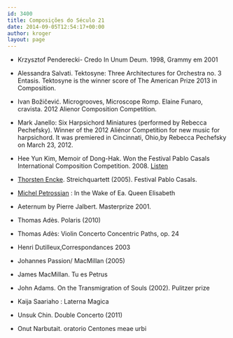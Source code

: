 ```yaml
---
id: 3400
title: Composições do Século 21
date: 2014-09-05T12:54:17+00:00
author: kroger
layout: page
---
```



- Krzysztof Penderecki- Credo In Unum Deum. 1998, Grammy em 2001

- Alessandra Salvati. Tektosyne: Three Architectures for Orchestra no. 3
  Entasis. Tektosyne is the winner score of The American Prize 2013 in
  Composition.

- Ivan Božičević. Microgrooves, Microscope Romp. Elaine Funaro,
  cravista. 2012 Alienor Composition Competition.

- Mark Janello: Six Harpsichord Miniatures (performed by Rebecca
  Pechefsky). Winner of the 2012 Aliénor Competition for new music for
  harpsichord. It was premiered in Cincinnati, Ohio,by Rebecca Pechefsky
  on March 23, 2012.

- Hee Yun Kim, Memoir of Dong-Hak. Won the Festival Pablo Casals
  International Composition Competition. 2008.
  [Listen](http://heeyunkim.net/listen/)

- [Thorsten Encke](http://www.thorsten-encke.de/en/werke/kammermusik/). Streichquartett (2005). Festival Pablo Casals.

- [Michel Petrossian](http://www.imkeb.be/cgi?usr=ews7pu7efe&lg=en&pag=1698&tab=102&rec=2661&frm=0&idd=4073&fluxx=9254032) : In the Wake of Ea. Queen Elisabeth

- Aeternum by Pierre Jalbert. Masterprize 2001.

- Thomas Adès. Polaris (2010)

- Thomas Adès: Violin Concerto Concentric Paths, op. 24

- Henri Dutilleux,Correspondances 2003

- Johannes Passion/ MacMillan (2005)
  
- James MacMillan. Tu es Petrus

- John Adams. On the Transmigration of Souls (2002). Pulitzer prize

- Kaija Saariaho : Laterna Magica

- Unsuk Chin. Double Concerto (2011)

- Onut Narbutait. oratorio Centones meae urbi